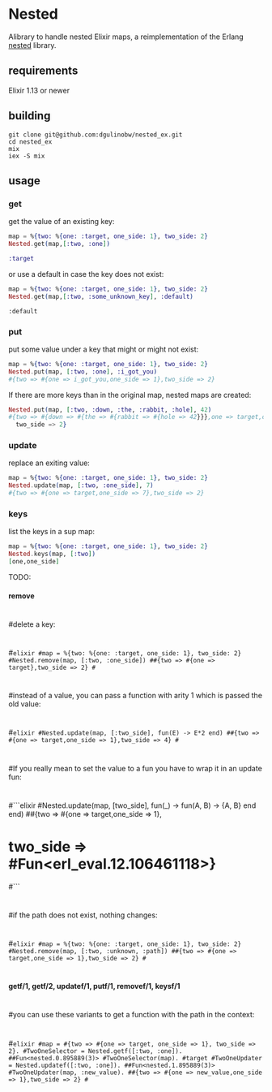 # Nested

Alibrary to handle nested Elixir maps, a reimplementation of the Erlang [nested](https://github.com/odo/nested) library.

## requirements
Elixir 1.13 or newer

## building

```
git clone git@github.com:dgulinobw/nested_ex.git
cd nested_ex
mix
iex -S mix
```

## usage

### get

get the value of an existing key:

```elixir
map = %{two: %{one: :target, one_side: 1}, two_side: 2}
Nested.get(map,[:two, :one])
```
```elixir
:target
```

or use a default in case the key does not exist:


```elixir
map = %{two: %{one: :target, one_side: 1}, two_side: 2}
Nested.get(map,[:two, :some_unknown_key], :default)
```
```
:default
```

### put
put some value under a key that might or might not exist:

```elixir
map = %{two: %{one: :target, one_side: 1}, two_side: 2}
Nested.put(map, [:two, :one], :i_got_you)
#{two => #{one => i_got_you,one_side => 1},two_side => 2}
```

If there are more keys than in the original map, nested maps are created:

```elixir
Nested.put(map, [:two, :down, :the, :rabbit, :hole], 42)
#{two => #{down => #{the => #{rabbit => #{hole => 42}}},one => target,one_side => 1},
  two_side => 2}
```

### update

replace an exiting value:

```elixir
map = %{two: %{one: :target, one_side: 1}, two_side: 2}
Nested.update(map, [:two, :one_side], 7)
#{two => #{one => target,one_side => 7},two_side => 2}
```

### keys
list the keys in a sup map:

```elixir
map = %{two: %{one: :target, one_side: 1}, two_side: 2}
Nested.keys(map, [:two])
[one,one_side]
```

TODO:

#### remove
#
#delete a key:
#
#```elixir
#map = %{two: %{one: :target, one_side: 1}, two_side: 2}
#Nested.remove(map, [:two, :one_side])
##{two => #{one => target},two_side => 2}
#```
#
#
#instead of a value, you can pass a function with arity 1 which is passed the old value:
#
#```elixir
#Nested.update(map, [:two_side], fun(E) -> E*2 end)
##{two => #{one => target,one_side => 1},two_side => 4}
#```
#
#If you really mean to set the value to a fun you have to wrap it in an update fun:
#
#```elixir
#Nested.update(map, [two_side], fun(_) -> fun(A, B) -> {A, B} end end)
##{two => #{one => target,one_side => 1},
#  two_side => #Fun<erl_eval.12.106461118>}
#```
#
#if the path does not exist, nothing changes:
#
#```elixir
#map = %{two: %{one: :target, one_side: 1}, two_side: 2}
#Nested.remove(map, [:two, :unknown, :path])
##{two => #{one => target,one_side => 1},two_side => 2}
#```
#
#### getf/1, getf/2, updatef/1, putf/1, removef/1, keysf/1
#
#you can use these variants to get a function with the path in the context:
#
#```elixir
#map = #{two => #{one => target, one_side => 1}, two_side => 2}.
#TwoOneSelector = Nested.getf([:two, :one]).
##Fun<nested.0.895889(3)>
#TwoOneSelector(map).
#target
#TwoOneUpdater = Nested.updatef([:two, :one]).
##Fun<nested.1.895889(3)>
#TwoOneUpdater(map, :new_value).
##{two => #{one => new_value,one_side => 1},two_side => 2}
#```
